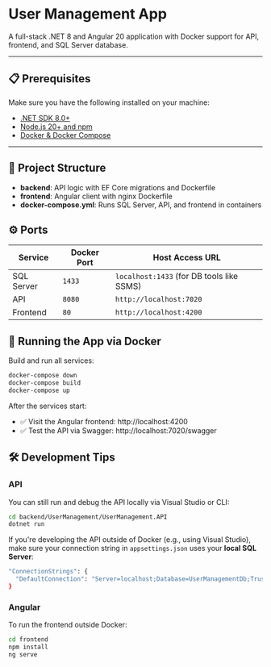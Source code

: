 # User Management App

A full-stack .NET 8 and Angular 20 application with Docker support for API, frontend, and SQL Server database.

---

## 📋 Prerequisites

Make sure you have the following installed on your machine:

- [.NET SDK 8.0+](https://dotnet.microsoft.com/download)
- [Node.js 20+ and npm](https://nodejs.org/)
- [Docker & Docker Compose](https://www.docker.com/)

---

## 🧱 Project Structure

- **backend**: API logic with EF Core migrations and Dockerfile
- **frontend**: Angular client with nginx Dockerfile
- **docker-compose.yml**: Runs SQL Server, API, and frontend in containers


## ⚙️ Ports

| Service    | Docker Port | Host Access URL                           |
|------------|-------------|-------------------------------------------|
| SQL Server | `1433`     | `localhost:1433` (for DB tools like SSMS)  |
| API        | `8080`     | `http://localhost:7020`                    |
| Frontend   | `80`       | `http://localhost:4200`                    |


## 🐳 Running the App via Docker

Build and run all services:

```bash
docker-compose down
docker-compose build
docker-compose up
```

After the services start:
- ✅ Visit the Angular frontend: http://localhost:4200
- ✅ Test the API via Swagger: http://localhost:7020/swagger


## 🛠 Development Tips

### API
You can still run and debug the API locally via Visual Studio or CLI:

```bash
cd backend/UserManagement/UserManagement.API
dotnet run
```

If you're developing the API outside of Docker (e.g., using Visual Studio), make sure your connection string in `appsettings.json` uses your **local SQL Server**:

```bash
"ConnectionStrings": {
  "DefaultConnection": "Server=localhost;Database=UserManagementDb;Trusted_Connection=True;TrustServerCertificate=True;"
}
````

### Angular
To run the frontend outside Docker:

```bash
cd frontend
npm install
ng serve
```
